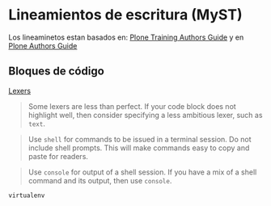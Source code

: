 # Lineamientos de escritura (MyST)

Los lineaminetos estan basados en: [Plone Training Authors Guide](https://training.plone.org/contributing/authors.html) y en [Plone Authors Guide](https://training.plone.org/contributing/authors.html)


## Bloques de código

[Lexers](https://training.plone.org/contributing/authors.html#choosing-a-lexer)

> Some lexers are less than perfect. If your code block does not highlight well, then consider specifying a less ambitious lexer, such as `text`.

> Use `shell` for commands to be issued in a terminal session. Do not include shell prompts. This will make commands easy to copy and paste for readers.

> Use `console` for output of a shell session. If you have a mix of a shell command and its output, then use `console`.


`virtualenv`